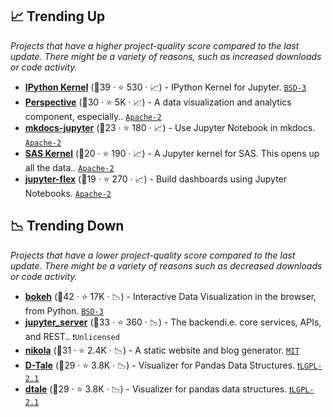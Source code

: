 ## 📈 Trending Up

_Projects that have a higher project-quality score compared to the last update. There might be a variety of reasons, such as increased downloads or code activity._

- <b><a href="https://github.com/ipython/ipykernel">IPython Kernel</a></b> (🥇39 ·  ⭐ 530 · 📈) - IPython Kernel for Jupyter. <code><a href="http://bit.ly/3aKzpTv">BSD-3</a></code>
- <b><a href="https://github.com/finos/perspective">Perspective</a></b> (🥇30 ·  ⭐ 5K · 📈) - A data visualization and analytics component, especially.. <code><a href="http://bit.ly/3nYMfla">Apache-2</a></code>
- <b><a href="https://github.com/danielfrg/mkdocs-jupyter">mkdocs-jupyter</a></b> (🥉23 ·  ⭐ 180 · 📈) - Use Jupyter Notebook in mkdocs. <code><a href="http://bit.ly/3nYMfla">Apache-2</a></code>
- <b><a href="https://github.com/sassoftware/sas_kernel">SAS Kernel</a></b> (🥈20 ·  ⭐ 190 · 📈) - A Jupyter kernel for SAS. This opens up all the data.. <code><a href="http://bit.ly/3nYMfla">Apache-2</a></code>
- <b><a href="https://github.com/danielfrg/jupyter-flex">jupyter-flex</a></b> (🥉19 ·  ⭐ 270 · 📈) - Build dashboards using Jupyter Notebooks. <code><a href="http://bit.ly/3nYMfla">Apache-2</a></code>

## 📉 Trending Down

_Projects that have a lower project-quality score compared to the last update. There might be a variety of reasons such as decreased downloads or code activity._

- <b><a href="https://github.com/bokeh/bokeh">bokeh</a></b> (🥇42 ·  ⭐ 17K · 📉) - Interactive Data Visualization in the browser, from Python. <code><a href="http://bit.ly/3aKzpTv">BSD-3</a></code>
- <b><a href="https://github.com/jupyter-server/jupyter_server">jupyter_server</a></b> (🥉33 ·  ⭐ 360 · 📉) - The backendi.e. core services, APIs, and REST.. <code>❗Unlicensed</code>
- <b><a href="https://github.com/getnikola/nikola">nikola</a></b> (🥈31 ·  ⭐ 2.4K · 📉) - A static website and blog generator. <code><a href="http://bit.ly/34MBwT8">MIT</a></code>
- <b><a href="https://github.com/man-group/dtale">D-Tale</a></b> (🥈29 ·  ⭐ 3.8K · 📉) - Visualizer for Pandas Data Structures. <code><a href="https://tldrlegal.com/search?q=LGPL-2.1">❗️LGPL-2.1</a></code>
- <b><a href="https://github.com/man-group/dtale">dtale</a></b> (🥇29 ·  ⭐ 3.8K · 📉) - Visualizer for pandas data structures. <code><a href="https://tldrlegal.com/search?q=LGPL-2.1">❗️LGPL-2.1</a></code>

